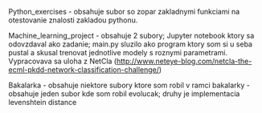 Python_exercises - obsahuje subor so zopar zakladnymi funkciami na otestovanie znalosti zakladou pythonu.

Machine_learning_project - obsahuje 2 subory; Jupyter notebook ktory sa odovzdaval ako zadanie; main.py sluzilo ako program ktory som si u seba pustal a skusal trenovat jednotlive modely s roznymi parametrami. Vypracovava sa uloha z NetCla (http://www.neteye-blog.com/netcla-the-ecml-pkdd-network-classification-challenge/)

Bakalarka - obsahuje niektore subory ktore som robil v ramci bakalarky - obsahuje jeden subor kde som robil evolucak; druhy je implementacia levenshtein distance
